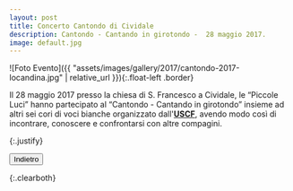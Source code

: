 ```yaml
---
layout: post
title: Concerto Cantondo di Cividale
description: Cantondo - Cantando in girotondo -  28 maggio 2017.
image: default.jpg
---
```


![Foto Evento]({{ "assets/images/gallery/2017/cantondo-2017-locandina.jpg" | relative_url }}){:.float-left .border}

<p>Il 28 maggio 2017 presso la chiesa di S. Francesco a Cividale, le “Piccole Luci” hanno partecipato al “Cantondo - Cantando in girotondo” insieme ad altri sei cori di voci bianche organizzato dall&#39;<a href="http://www.uscifvg.it/" target="_blank"><b>USCF</b></a>, avendo modo cos&#236; di incontrare, conoscere e confrontarsi con altre compagini.</p>{:.justify}

<button class="button special small" onClick="window.history.back();">Indietro</button>

<div></div>{:.clearboth}